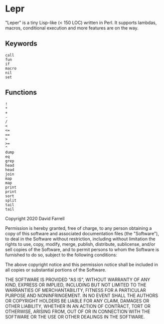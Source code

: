 Lepr
====
"Leper" is a tiny Lisp-like (< 150 LOC) written in Perl. It supports lambdas, macros, conditional execution and more features are on the way.

Keywords
--------

    call
    fun
    if
    macro
    nil
    set

Functions
---------

    !
    *
    +
    -
    /
    <
    <=
    ==
    >
    >=
    ^
    dump
    eq
    grep
    head
    head
    join
    map
    map
    print
    print
    sort
    split
    tail
    tail

Copyright 2020 David Farrell

Permission is hereby granted, free of charge, to any person obtaining a copy of this software and associated documentation files (the "Software"), to deal in the Software without restriction, including without limitation the rights to use, copy, modify, merge, publish, distribute, sublicense, and/or sell copies of the Software, and to permit persons to whom the Software is furnished to do so, subject to the following conditions:

The above copyright notice and this permission notice shall be included in all copies or substantial portions of the Software.

THE SOFTWARE IS PROVIDED "AS IS", WITHOUT WARRANTY OF ANY KIND, EXPRESS OR IMPLIED, INCLUDING BUT NOT LIMITED TO THE WARRANTIES OF MERCHANTABILITY, FITNESS FOR A PARTICULAR PURPOSE AND NONINFRINGEMENT. IN NO EVENT SHALL THE AUTHORS OR COPYRIGHT HOLDERS BE LIABLE FOR ANY CLAIM, DAMAGES OR OTHER LIABILITY, WHETHER IN AN ACTION OF CONTRACT, TORT OR OTHERWISE, ARISING FROM, OUT OF OR IN CONNECTION WITH THE SOFTWARE OR THE USE OR OTHER DEALINGS IN THE SOFTWARE.
